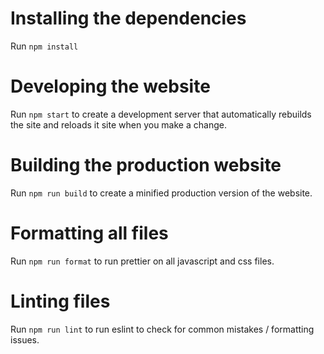 # Installing the dependencies

Run `npm install`

# Developing the website

Run `npm start` to create a development server that automatically rebuilds the site and reloads it site when you make a change.

# Building the production website

Run `npm run build` to create a minified production version of the website.

# Formatting all files

Run `npm run format` to run prettier on all javascript and css files.

# Linting files

Run `npm run lint` to run eslint to check for common mistakes / formatting issues.
